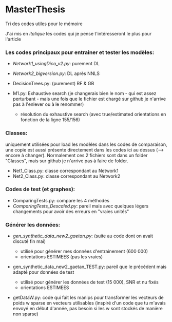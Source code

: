 # MasterThesis
Tri des codes utiles pour le mémoire

J'ai mis en *italique* les codes qui je pense t'intéresseront le plus pour l'article 


### Les codes principaux pour entrainer et tester les modèles:

- *Network1_usingDico_v2.py*: purement DL

- *Network2_bigversion.py*: DL après NNLS

- DecisionTrees.py: (purement) RF & GB

- M1.py: Exhaustive search (je changerais bien le nom - qui est assez perturbant - mais une fois que le fichier est chargé sur github je n'arrive pas à l'enlever ou à le renommer)
    - résolution du exhaustive search (avec true/estimated orientations en fonction de la ligne 155/156)


### Classes: 
uniquement utilisées pour load les modèles dans les codes de comparaison, une copie est aussi présente directement dans les codes ici au dessus (--> encore à changer). Normalement ces 2 fichiers sont dans un folder "Classes", mais sur github je n'arrive pas à faire de folder.

- Net1_Class.py: classe correspondant au Network1
- Net2_Class.py: classe correspondant au Network2


### Codes de test (et graphes):

- ComparingTests.py: compare les 4 méthodes
- *ComparingTests_Descaled.py*: pareil mais avec quelques légers changements pour avoir des erreurs en "vraies unités"


### Générer les données:

- *gen_synthetic_data_new2_gaetan.py*: (suite au code dont on avait discuté fin mai) 
    - utilisé pour générer mes données d'entrainement (600 000)
    - orientations ESTIMEES (pas les vraies)

- gen_synthetic_data_new2_gaetan_TEST.py: pareil que le précédent mais adapté pour données de test
    - utilisé pour générer les données de test (15 000), SNR et nu fixés
    - orientations ESTIMEES 

- getDataW.py: code qui fait les manips pour transformer les vecteurs de poids w sparse en vecteurs utilisables (inspiré d'un code que tu m'avais envoyé en début d'année, pas besoin si les w sont stockés de manière non sparse)
